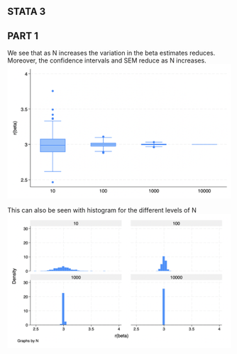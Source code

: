 ## STATA 3

## PART 1 
We see that as N increases the variation in the beta estimates reduces. Moreover, the confidence intervals and SEM reduce as N increases.
 ![Boxplot](./box.png)


This can also be seen with histogram for the different levels of N
 ![Boxplot](./part_one.png)
